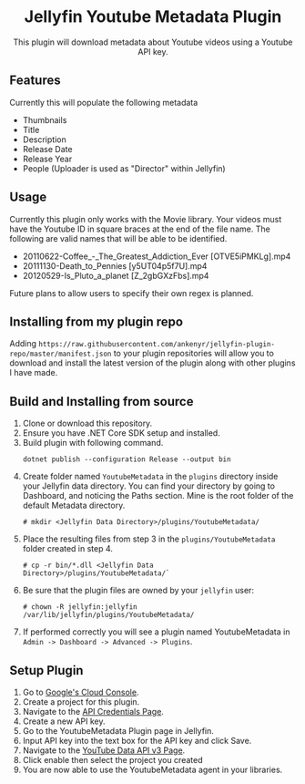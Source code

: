 

<h1 align="center">Jellyfin Youtube Metadata Plugin</h1>

<p align="center">
This plugin will download metadata about Youtube videos using a Youtube API key.

</p>

## Features
Currently this will populate the following metadata
 - Thumbnails
 - Title
 - Description
 - Release Date
 - Release Year
 - People (Uploader is used as "Director" within Jellyfin)

## Usage
Currently this plugin only works with the Movie library. Your videos must have the Youtube ID in square braces at the end of the file name. The following are valid names that will be able to be identified.

 - 20110622-Coffee_-_The_Greatest_Addiction_Ever [OTVE5iPMKLg].mp4
 - 20111130-Death_to_Pennies [y5UT04p5f7U].mp4
 - 20120529-Is_Pluto_a_planet [Z_2gbGXzFbs].mp4

Future plans to allow users to specify their own regex is planned.

## Installing from my plugin repo

Adding `https://raw.githubusercontent.com/ankenyr/jellyfin-plugin-repo/master/manifest.json` to your plugin
repositories will allow you to download and install the latest version of the plugin along with other
plugins I have made.

## Build and Installing from source

1. Clone or download this repository.
1. Ensure you have .NET Core SDK setup and installed.
1. Build plugin with following command.
    ```
    dotnet publish --configuration Release --output bin
    ```
1. Create folder named `YoutubeMetadata` in the `plugins` directory inside your Jellyfin data
   directory. You can find your directory by going to Dashboard, and noticing the Paths section.
   Mine is the root folder of the default Metadata directory.
    ```
    # mkdir <Jellyfin Data Directory>/plugins/YoutubeMetadata/

    ```
1. Place the resulting files from step 3 in the `plugins/YoutubeMetadata` folder created in step 4.
    ```
    # cp -r bin/*.dll <Jellyfin Data Directory>/plugins/YoutubeMetadata/`
    ```
1. Be sure that the plugin files are owned by your `jellyfin` user:
    ```
    # chown -R jellyfin:jellyfin /var/lib/jellyfin/plugins/YoutubeMetadata/
    ```
1. If performed correctly you will see a plugin named YoutubeMetadata in `Admin -> Dashboard ->
   Advanced -> Plugins`.


## Setup Plugin

1. Go to [Google's Cloud Console](https://console.cloud.google.com).
1. Create a project for this plugin.
1. Navigate to the [API Credentials Page](https://console.cloud.google.com/apis/credentials).
1. Create a new API key.
1. Go to the YoutubeMetadata Plugin page in Jellyfin.
1. Input API key into the text box for the API key and click Save.
1. Navigate to the [YouTube Data API v3 Page](https://console.developers.google.com/apis/api/youtube.googleapis.com/overview).
1. Click enable then select the project you created
1. You are now able to use the YoutubeMetadata agent in your libraries. 

